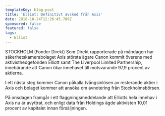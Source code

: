 ```yaml
---
templateKey: blog-post
title: 'Elliot: Definitivt avsked från Axis'
date: 2018-10-24T12:26:45.789Z
sponsored: false
featured: false
tags:
  - Elliot
---
```

STOCKHOLM (Fonder Direkt) Som Direkt rapporterade på måndagen har säkerhetskamerabolaget Axis största ägare Canon kommit överens med aktivisthedgefonden Elliott samt The Liverpool Limited Partnership, innebärande att Canon ökar innehavet till motsvarande 97,9 procent av aktierna.

I ett nästa steg kommer Canon påkalla tvångsinlösen av resterande aktier i Axis och bolaget kommer att ansöka om avnotering från Stockholmsbörsen.

På onsdagen framgår i ett flaggningsmeddelande att Elliotts hela innehav i Axis nu är avyttrat, och enligt data från Holdings ägde aktivisten 10,01 procent av kapitalet innan försäljningen.
